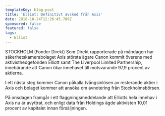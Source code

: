 ```yaml
---
templateKey: blog-post
title: 'Elliot: Definitivt avsked från Axis'
date: 2018-10-24T12:26:45.789Z
sponsored: false
featured: false
tags:
  - Elliot
---
```

STOCKHOLM (Fonder Direkt) Som Direkt rapporterade på måndagen har säkerhetskamerabolaget Axis största ägare Canon kommit överens med aktivisthedgefonden Elliott samt The Liverpool Limited Partnership, innebärande att Canon ökar innehavet till motsvarande 97,9 procent av aktierna.

I ett nästa steg kommer Canon påkalla tvångsinlösen av resterande aktier i Axis och bolaget kommer att ansöka om avnotering från Stockholmsbörsen.

På onsdagen framgår i ett flaggningsmeddelande att Elliotts hela innehav i Axis nu är avyttrat, och enligt data från Holdings ägde aktivisten 10,01 procent av kapitalet innan försäljningen.
